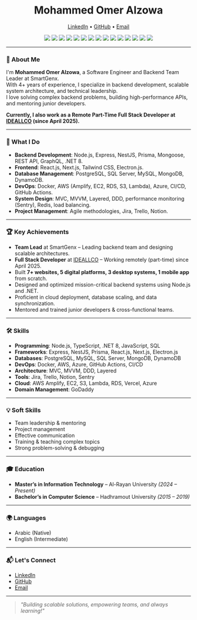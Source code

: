 <h1 align="center">Mohammed Omer Alzowa</h1>
<p align="center">
  <a href="https://www.linkedin.com/in/mohammed-al-zowa-b2b720275/">LinkedIn</a> •
  <a href="https://github.com/Mohammed-ALzowa">GitHub</a> •
  <a href="mailto:alzowa123@gmail.com">Email</a>
</p>

<p align="center">
  <img src="https://img.shields.io/badge/Node.js-339933?logo=nodedotjs&logoColor=fff&style=for-the-badge">
  <img src="https://img.shields.io/badge/Express.js-000000?logo=express&logoColor=white&style=for-the-badge">
  <img src="https://img.shields.io/badge/.NET-512BD4?logo=dotnet&logoColor=white&style=for-the-badge">
  <img src="https://img.shields.io/badge/Prisma-2D3748?logo=prisma&logoColor=white&style=for-the-badge">
  <img src="https://img.shields.io/badge/PostgreSQL-336791?logo=postgresql&logoColor=white&style=for-the-badge">
  <img src="https://img.shields.io/badge/MongoDB-47A248?logo=mongodb&logoColor=white&style=for-the-badge">
  <img src="https://img.shields.io/badge/React-61DAFB?logo=react&logoColor=black&style=for-the-badge">
  <img src="https://img.shields.io/badge/Next.js-000000?logo=nextdotjs&logoColor=white&style=for-the-badge">
  <img src="https://img.shields.io/badge/Tailwind_CSS-06B6D4?logo=tailwindcss&logoColor=white&style=for-the-badge">
  <img src="https://img.shields.io/badge/Docker-2496ED?logo=docker&logoColor=white&style=for-the-badge">
  <img src="https://img.shields.io/badge/AWS-232F3E?logo=amazonaws&logoColor=white&style=for-the-badge">
  <img src="https://img.shields.io/badge/Azure-0078D4?logo=microsoftazure&logoColor=white&style=for-the-badge">
  <img src="https://img.shields.io/badge/Jira-0052CC?logo=jira&logoColor=white&style=for-the-badge">
  <img src="https://img.shields.io/badge/Trello-0052CC?logo=trello&logoColor=white&style=for-the-badge">
  <img src="https://img.shields.io/badge/Notion-000000?logo=notion&logoColor=white&style=for-the-badge">
</p>

---

### 👋 About Me

I'm **Mohammed Omer Alzowa**, a Software Engineer and Backend Team Leader at SmartGenx.  
With 4+ years of experience, I specialize in backend development, scalable system architecture, and technical leadership.  
I love solving complex backend problems, building high-performance APIs, and mentoring junior developers.

**Currently, I also work as a Remote Part-Time Full Stack Developer at [IDEALLCO](https://ideallco.com/) (since April 2025).**

---

### 🚀 What I Do

- **Backend Development**: Node.js, Express, NestJS, Prisma, Mongoose, REST API, GraphQL, .NET 8.
- **Frontend**: React.js, Next.js, Tailwind CSS, Electron.js.
- **Database Management**: PostgreSQL, SQL Server, MySQL, MongoDB, DynamoDB.
- **DevOps**: Docker, AWS (Amplify, EC2, RDS, S3, Lambda), Azure, CI/CD, GitHub Actions.
- **System Design**: MVC, MVVM, Layered, DDD, performance monitoring (Sentry), Redis, load balancing.
- **Project Management**: Agile methodologies, Jira, Trello, Notion.

---

### 🏆 Key Achievements

- **Team Lead** at SmartGenx – Leading backend team and designing scalable architectures.
- **Full Stack Developer** at [IDEALLCO](https://ideallco.com/) – Working remotely (part-time) since April 2025.
- Built **7+ websites, 5 digital platforms, 3 desktop systems, 1 mobile app** from scratch.
- Designed and optimized mission-critical backend systems using Node.js and .NET.
- Proficient in cloud deployment, database scaling, and data synchronization.
- Mentored and trained junior developers & cross-functional teams.

---

### 🛠️ Skills

- **Programming**: Node.js, TypeScript, .NET 8, JavaScript, SQL
- **Frameworks**: Express, NestJS, Prisma, React.js, Next.js, Electron.js
- **Databases**: PostgreSQL, MySQL, SQL Server, MongoDB, DynamoDB
- **DevOps**: Docker, AWS, Azure, GitHub Actions, CI/CD
- **Architecture**: MVC, MVVM, DDD, Layered
- **Tools**: Jira, Trello, Notion, Sentry
- **Cloud**: AWS Amplify, EC2, S3, Lambda, RDS, Vercel, Azure
- **Domain Management**: GoDaddy

---

### 💡 Soft Skills

- Team leadership & mentoring
- Project management
- Effective communication
- Training & teaching complex topics
- Strong problem-solving & debugging

---

### 🎓 Education

- **Master’s in Information Technology** – Al-Rayan University *(2024 – Present)*
- **Bachelor’s in Computer Science** – Hadhramout University *(2015 – 2019)*

---

### 🌍 Languages

- Arabic (Native)
- English (Intermediate)

---

### 📬 Let's Connect

- [LinkedIn](https://www.linkedin.com/in/mohammed-al-zowa-b2b720275/)
- [GitHub](https://github.com/Mohammed-ALzowa)
- [Email](mailto:alzowa123@gmail.com)

---

> *"Building scalable solutions, empowering teams, and always learning!"*
